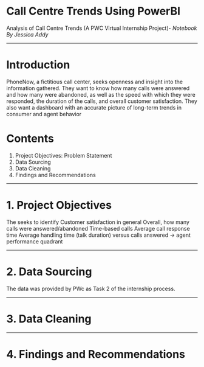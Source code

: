 # Call Centre Trends Using PowerBI
Analysis of Call Centre Trends (A PWC Virtual Internship Project)- _Notebook By Jessica Addy_

----------------
# Introduction
PhoneNow, a fictitious call center, seeks openness and insight into the information gathered. They want to know how many calls were answered and how many were abandoned, as well as the speed with which they were responded, the duration of the calls, and overall customer satisfaction. They also want a dashboard with an accurate picture of long-term trends in consumer and agent behavior
# Contents
  1.  Project Objectives: Problem Statement
  2.  Data Sourcing
  3.  Data Cleaning
  4.  Findings and Recommendations
  
 ----------------------
 # 1. Project Objectives
  The seeks to identify
    Customer satisfaction in general
    Overall, how many calls were answered/abandoned
    Time-based calls
    Average call response time
    Average handling time (talk duration) versus calls answered -> agent performance quadrant
    
 --------------------
  # 2. Data Sourcing
  The data was provided by PWc as Task 2 of the internship process.
  
 --------------------
  # 3. Data Cleaning
  
  
 --------------------
 
 # 4. Findings and Recommendations
 
 
 
 
  
  
  

